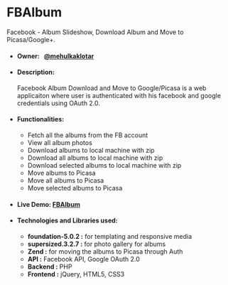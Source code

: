 FBAlbum
=======

Facebook - Album Slideshow, Download Album and Move to Picasa/Google+.<br/>
<ul>
<li><h4>Owner: &nbsp; <a href='https://github.com/mehulkaklotar'>@mehulkaklotar</a></h4></li>
<li><h4>Description: &nbsp;</h4> Facebook Album Download and Move to Google/Picasa is a web applicaiton where user is authenticated with his facebook and google credentials using OAuth 2.0.</li>
<li><h4>Functionalities: &nbsp;</h4>
<ul>
<li>Fetch all the albums from the FB account</li>
<li>View all album photos </li>
<li>Download albums to local machine with zip</li>
<li>Download all albums to local machine with zip</li>
<li>Download selected albums to local machine with zip</li>
<li>Move albums to Picasa</li>
<li>Move all albums to Picasa</li>
<li>Move selected albums to Picasa</li>
</ul>
<li><h4>Live Demo:&nbsp;<a href='http://fbalbumrtcamp-hachiassignment.rhcloud.com/'>FBAlbum</a></h4></li>
<li><h4>Technologies and Libraries used:</h4>
<ul>
<li><b>foundation-5.0.2 :</b> for templating and responsive media </li>
<li><b>supersized.3.2.7 :</b> for photo gallery for albums</li>
<li><b>Zend :</b> for moving the albums to Picasa through Auth</li>
<li><b>API :</b> Facebook API, Google OAuth 2.0
<li><b>Backend :</b> PHP</li>
<li><b>Frontend :</b> jQuery, HTML5, CSS3</li>
</ul>
</li>
</ul>

